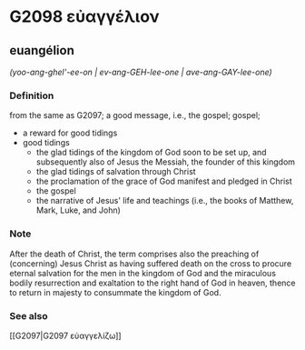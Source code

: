 # G2098 εὐαγγέλιον

## euangélion

_(yoo-ang-ghel'-ee-on | ev-ang-GEH-lee-one | ave-ang-GAY-lee-one)_

### Definition

from the same as G2097; a good message, i.e., the gospel; gospel; 

- a reward for good tidings
- good tidings
  - the glad tidings of the kingdom of God soon to be set up, and subsequently also of Jesus the Messiah, the founder of this kingdom
  - the glad tidings of salvation through Christ
  - the proclamation of the grace of God manifest and pledged in Christ
  - the gospel
  - the narrative of Jesus' life and teachings (i.e., the books of Matthew, Mark, Luke, and John)

### Note

After the death of Christ, the term comprises also the preaching of (concerning) Jesus Christ as having suffered death on the cross to procure eternal salvation for the men in the kingdom of God and the miraculous bodily resurrection and exaltation to the right hand of God in heaven, thence to return in majesty to consummate the kingdom of God.

### See also

[[G2097|G2097 εὐαγγελίζω]]
